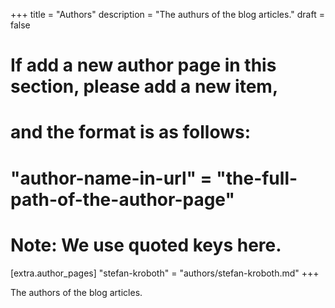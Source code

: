 +++
title = "Authors"
description = "The authurs of the blog articles."
draft = false

# If add a new author page in this section, please add a new item,
# and the format is as follows:
#
# "author-name-in-url" = "the-full-path-of-the-author-page"
#
# Note: We use quoted keys here.
[extra.author_pages]
"stefan-kroboth" = "authors/stefan-kroboth.md"
+++

The authors of the blog articles.
